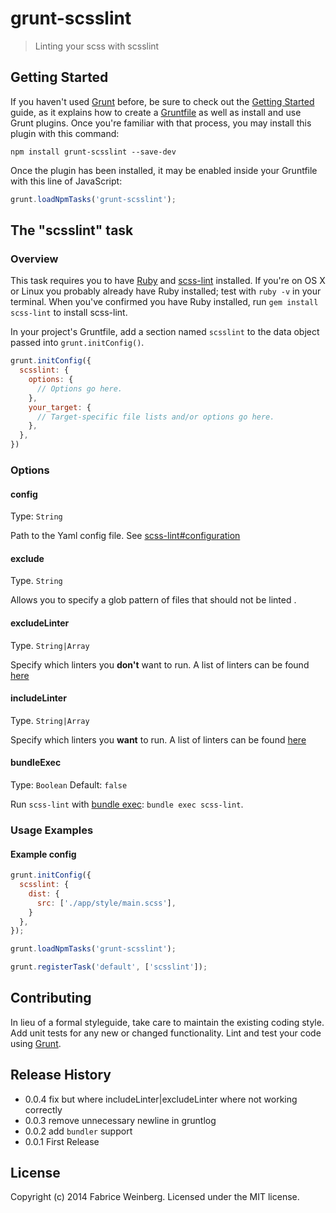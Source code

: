 # grunt-scsslint

> Linting your scss with scsslint

## Getting Started
If you haven't used [Grunt](http://gruntjs.com/) before, be sure to check out the [Getting Started](http://gruntjs.com/getting-started) guide, as it explains how to create a [Gruntfile](http://gruntjs.com/sample-gruntfile) as well as install and use Grunt plugins. Once you're familiar with that process, you may install this plugin with this command:

```shell
npm install grunt-scsslint --save-dev
```

Once the plugin has been installed, it may be enabled inside your Gruntfile with this line of JavaScript:

```js
grunt.loadNpmTasks('grunt-scsslint');
```

## The "scsslint" task

### Overview

This task requires you to have [Ruby](http://www.ruby-lang.org/en/downloads/) and [scss-lint](https://github.com/causes/scss-lint) installed. If you're on OS X or Linux you probably already have Ruby installed; test with `ruby -v` in your terminal. When you've confirmed you have Ruby installed, run `gem install scss-lint` to install scss-lint.


In your project's Gruntfile, add a section named `scsslint` to the data object passed into `grunt.initConfig()`.

```js
grunt.initConfig({
  scsslint: {
    options: {
      // Options go here.
    },
    your_target: {
      // Target-specific file lists and/or options go here.
    },
  },
})
```

### Options

#### config

Type: `String`

Path to the Yaml config file. See [scss-lint#configuration](https://github.com/causes/scss-lint#configuration)

#### exclude

Type. `String`

Allows you to specify a glob pattern of files that should not be linted .

#### excludeLinter

Type. `String|Array`

Specify which linters you **don't** want to run. A list of linters can be found [here](https://github.com/causes/scss-lint/blob/master/lib/scss_lint/linter/README.md)

#### includeLinter

Type. `String|Array`

Specify which linters you **want** to run. A list of linters can be found [here](https://github.com/causes/scss-lint/blob/master/lib/scss_lint/linter/README.md)

#### bundleExec

Type: `Boolean`
Default: `false`

Run `scss-lint` with [bundle exec](http://gembundler.com/man/bundle-exec.1.html): `bundle exec scss-lint`.

### Usage Examples

#### Example config

```js
grunt.initConfig({
  scsslint: {
    dist: {
      src: ['./app/style/main.scss'],
    }
  },
});

grunt.loadNpmTasks('grunt-scsslint');

grunt.registerTask('default', ['scsslint']);
```

## Contributing
In lieu of a formal styleguide, take care to maintain the existing coding style. Add unit tests for any new or changed functionality. Lint and test your code using [Grunt](http://gruntjs.com/).

## Release History

  * 0.0.4 fix but where includeLinter|excludeLinter where not working correctly
  * 0.0.3 remove unnecessary newline in gruntlog
  * 0.0.2 add `bundler` support
  * 0.0.1 First Release

## License
Copyright (c) 2014 Fabrice Weinberg. Licensed under the MIT license.
